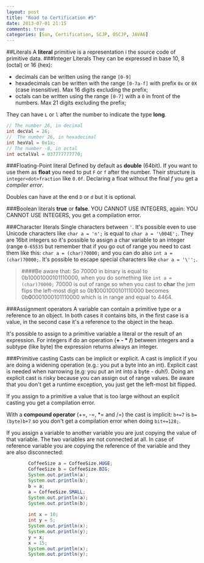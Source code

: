 ```yaml
---
layout: post
title: "Road to Certification #5"
date: 2013-07-01 21:15
comments: true
categories: [Sun, Certification, SCJP, OSCJP, JAVA6]
---
```

##Literals
A **literal** primitive is a representation i the source code of primitive data.
###Integer Literals
They can be expressed in base 10, 8 (octal) or 16 (hex):

* decimals can be written using the range `[0-9]`
* hexadecimals can be written with the range `[0-7a-f]` with prefix `0x` or `0X` (case insensitive). Max 16 digits excluding the prefix;
* octals can be written using the range  `[0-7]` with a `0` in front of the numbers. Max 21 digits excluding the prefix;

They can have `L` or `l` after the number to indicate the type **long**.

``` java EXAMPLE OF INTEGER LITERALS
// The number 26, in decimal
int decVal = 26;
//  The number 26, in hexadecimal
int hexVal = 0x1a;
// The number -8, in octal
int octalVal = 037777777770;
```
<!-- more -->
###Floating-Point literal
Defined by default as **double** (64bit). If you want to use them as **float** you need to put `F` or `f` after the number. Their structure is `integer<dot>fraction` like `0.0f`. Declaring a float without the final *f* you get a *compiler error*.

Doubles can have at the end `D` or `d` but it is optional.

###Boolean literals
**true** or **false**. YOU CANNOT USE INTEGERS, again: YOU CANNOT USE INTEGERS, you get a compilation error.

###Character literals
Single characters between `'`. It's possible even to use Unicode characters like `char a = 'n';` is equal to `char a = '\004E';`. They are 16bit integers so it's possible to assign a char variable to an integer (range `0-65535` but remember that if you go out of range you need to cast them like this: `char a = (char)70000;` and you can do also `int a = (char)70000;`. It's possible to escape special characters like `char a = '\'';`.

> ####Be aware that:
> So 70000 in binary is equal to 0b10001000101110000, when you do something like `int a = (char)70000;` 70000 is out of range so when you cast to **char** the jvm flips the left-most digit so 0b**1**0001000101110000 becomes 0b**0**0001000101110000 which is in range and equal to 4464.

###Assignment operators
A variable can contain a primitive type or a reference to an object. In both cases it contains bits, in the first case is a value, in the second case it's a reference to the object in the heap.

It's possible to assign to a primitive variable a literal or the result of an expression. For integers if do an operation (**+ - * /**) between integers and a subtype (like byte) the expression returns always an integer.

###Primitive casting
Casts can be implicit or explicit. A cast is implicit if you are doing a widening operation (e.g.: you put a byte into an int). Explicit cast is needed when narrowing (e.g: you put an int into a byte - duh!). Doing an explicit cast is risky because you can assign out of range values. Be aware that you don't get a runtime exception, you just get the left-most bit flipped.

If you assign to a primitive a value that is too large without an explicit casting you get a compilation error.

With a **compound operator** (+=, -=, *= and /=) the cast is implicit: `b+=7` is `b=(byte)b+7` so you don't get a compilation error when doing `bit+=128;`.

If you assign a variable to another variable you are just copying the value of that variable. The two variables are not connected at all. In case of reference variable you are copying the reference of the variable and they are also disconnected:
``` java VARIABLE ASSIGNMENT
		CoffeeSize a = CoffeeSize.HUGE;
		CoffeeSize b = CoffeeSize.BIG;
		System.out.println(a);
		System.out.println(b);
		b = a;
		a = CoffeeSize.SMALL;
		System.out.println(a);
		System.out.println(b);
		
		int x = 10;
		int y = 5;
		System.out.println(x);
		System.out.println(y);
		y = x;
		x = 15;
		System.out.println(x);
		System.out.println(y);
```

